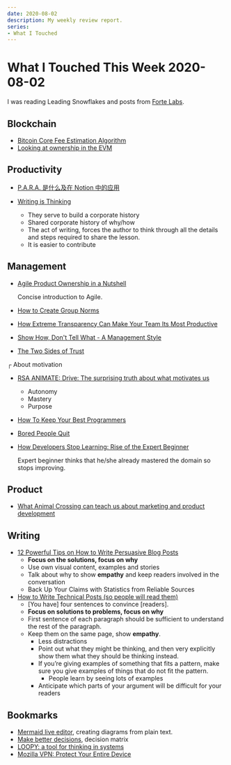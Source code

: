```yaml
---
date: 2020-08-02
description: My weekly review report.
series:
- What I Touched
---
```


# What I Touched This Week 2020-08-02

I was reading Leading Snowflakes and posts from [Forte Labs](https://fortelabs.co/).

<!--more-->

## Blockchain

* [Bitcoin Core Fee Estimation Algorithm](https://gist.github.com/morcos/d3637f015bc4e607e1fd10d8351e9f41)
* [Looking at ownership in the EVM](https://medium.com/@kelvinfichter/looking-at-ownership-in-the-evm-6e6914d341d)

## Productivity

* [P.A.R.A. 是什么及在 Notion 中的应用](https://sspai.com/post/61459)
* [Writing is Thinking](https://medium.learningbyshipping.com/writing-is-thinking-an-annotated-twitter-thread-2a75fe07fade)

    * They serve to build a corporate history
    * Shared corporate history of why/how
    * The act of writing, forces the author to think through all the details and steps required to share the lesson.
    * It is easier to contribute

## Management

* [Agile Product Ownership in a Nutshell](https://www.youtube.com/watch?v=502ILHjX9EE)

    Concise introduction to Agile.

* [How to Create Group Norms](https://doist.com/blog/group-norms-team-communication/)
* [How Extreme Transparency Can Make Your Team Its Most Productive](https://www.fastcompany.com/3006798/how-extreme-transparency-can-make-your-team-its-most-productive)
* [Show How, Don't Tell What - A Management Style](https://tomayko.com/blog/2012/management-style)
* [The Two Sides of Trust](http://recoveringengineer.com/leadership-skills/the-two-sides-of-trust/)

┌ About motivation

* [RSA ANIMATE: Drive: The surprising truth about what motivates us](https://www.youtube.com/watch?v=u6XAPnuFjJc)

    * Autonomy
    * Mastery
    * Purpose

* [How To Keep Your Best Programmers](https://daedtech.com/how-to-keep-your-best-programmers/)
* [Bored People Quit](http://randsinrepose.com/archives/bored-people-quit/)
* [How Developers Stop Learning: Rise of the Expert Beginner](https://daedtech.com/how-developers-stop-learning-rise-of-the-expert-beginner/)

    Expert beginner thinks that he/she already mastered the domain so stops improving.

## Product

* [What Animal Crossing can teach us about marketing and product development](https://zapier.com/blog/animal-crossing-and-business-success/)

## Writing

* [12 Powerful Tips on How to Write Persuasive Blog Posts](https://masterblogging.com/persuasive-blog-posts/)
    * **Focus on the solutions, focus on why**
    * Use own visual content, examples and stories
    * Talk about why to show **empathy** and keep readers involved in the conversation
    * Back Up Your Claims with Statistics from Reliable Sources
* [How to Write Technical Posts (so people will read them)](https://reasonablypolymorphic.com/blog/writing-technical-posts/)
    * [You have] four sentences to convince [readers].
    * **Focus on solutions to problems, focus on why**
    * First sentence of each paragraph should be sufficient to understand the rest of the paragraph.
    * Keep them on the same page, show **empathy**.
        * Less distractions
        * Point out what they might be thinking, and then very explicitly show them what they should be thinking instead.
        * If you’re giving examples of something that fits a pattern, make sure you give examples of things that do not fit the pattern.
            * People learn by seeing lots of examples
        * Anticipate which parts of your argument will be difficult for your readers

## Bookmarks

* [Mermaid live editor](https://mermaid-js.github.io/mermaid-live-editor/), creating diagrams from plain text.
* [Make better decisions](https://www.ruminate.io/?utm_source=untools.co&utm_medium=email), decision matrix
* [LOOPY: a tool for thinking in systems](https://ncase.me/loopy/?utm_source=untools.co&utm_medium=email)
* [Mozilla VPN: Protect Your Entire Device](https://vpn.mozilla.org/?utm_medium=email&utm_source=2020fxatips-en&utm_campaign=july2020&utm_content=vpn)
